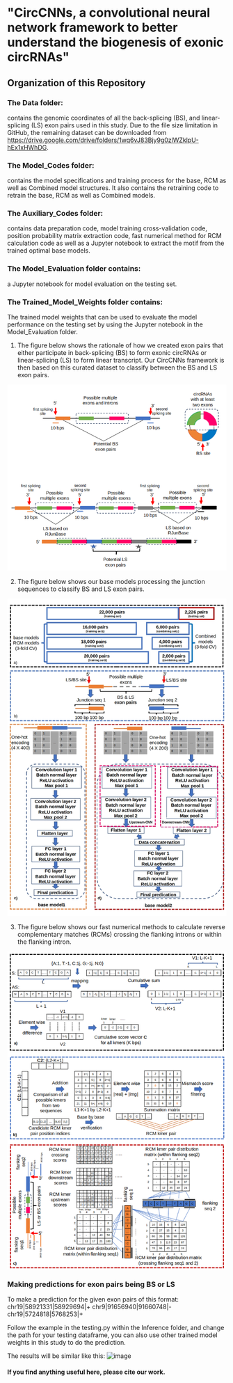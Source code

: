 # "CircCNNs, a convolutional neural network framework to better understand the biogenesis of exonic circRNAs"

## Organization of this Repository

### The Data folder:
contains the genomic coordinates of all the back-splicing (BS), and linear-splicing (LS) exon pairs used in this study. Due to the file size limitation in GitHub, the remaining dataset can be downloaded from https://drive.google.com/drive/folders/1wq6vJ83Bjy9g0zlWZklpU-hEx1xHWhDG.

### The Model_Codes folder:
contains the model specifications and training process for the base, RCM as well as Combined model structures. It also contains the retraining code to retrain the base, RCM as well as Combined models. 

### The Auxiliary_Codes folder:
contains data preparation code, model training cross-validation code, position probability matrix extraction code, fast numerical method for RCM calculation code as well as a Jupyter notebook to extract the motif from the trained optimal base models.

### The Model_Evaluation folder contains:
a Jupyter notebook for model evaluation on the testing set. 

### The Trained_Model_Weights folder contains:
The trained model weights that can be used to evaluate the model performance on the testing set by using the Jupyter notebook in the Model_Evaluation folder.


1. The figure below shows the rationale of how we created exon pairs that either participate in back-splicing (BS) to form exonic circRNAs or linear-splicing (LS) to form linear transcript. Our CircCNNs framework is then based on this curated dataset to classify between the BS and LS exon pairs.

![CircCNN Base models](Images/BS_LS_exon_pairs.png)


2. The figure below shows our base models processing the junction sequences to classify BS and LS exon pairs.
   
![CircCNN Base models](Images/base_models.jpg)


3. The figure below shows our fast numerical methods to calculate reverse complementary matches (RCMs) crossing the flanking introns or within the flanking intron.
   
![CircCNN Base models](Images/RCM_algorithm.png)

### Making predictions for exon pairs being BS or LS
To make a prediction for the given exon pairs of this format:
chr19|58921331|58929694|+
chr9|91656940|91660748|-
chr19|5724818|5768253|+

Follow the example in the testing.py within the Inference folder, and change the path for your testing dataframe, 
you can also use other trained model weights in this study to do the prediction.

The results will be similar like this:
![image](https://github.com/wangc90/CircCNNs/assets/54656523/dfce1f60-c8c6-4022-af53-2082ee48e6d9)




#### If you find anything useful here, please cite our work.
